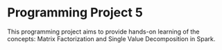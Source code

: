 # Programming Project 5

This programming project aims to provide hands-on learning of the concepts: Matrix Factorization and Single Value Decomposition in Spark.
